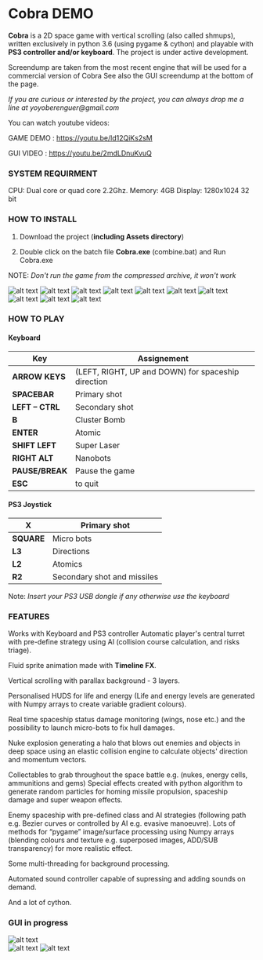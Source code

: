 

# Cobra DEMO

**Cobra** is a 2D space game with vertical scrolling (also called shmups), written exclusively in python 3.6 (using pygame & cython) 
and playable with **PS3 controller and/or keyboard**.
The project is under active development.

Screendump are taken from the most recent engine that will be used for a commercial version of Cobra
See also the GUI screendump at the bottom of the page.

_If you are curious or interested by the project, you can always drop me a line at yoyoberenguer@gmail.com_

You can watch youtube videos:

GAME DEMO : https://youtu.be/ld12QiKs2sM

GUI VIDEO : https://youtu.be/2mdLDnuKvuQ

### SYSTEM REQUIRMENT
CPU: Dual core or quad core 2.2Ghz.
Memory: 4GB 
Display: 1280x1024 32 bit 

### HOW TO INSTALL 
 
1. Download the project (**including Assets directory**) 
   
2. Double click on the batch file **Cobra.exe** (combine.bat) and Run Cobra.exe
   
NOTE: _Don't run the game from the compressed archive, it won't work_  

![alt text](https://github.com/yoyoberenguer/Cobra/blob/master/Screendump0.png) 
![alt text](https://github.com/yoyoberenguer/Cobra/blob/master/Screendump1.png)
![alt text](https://github.com/yoyoberenguer/Cobra/blob/master/Screendump2.png)
![alt text](https://github.com/yoyoberenguer/Cobra/blob/master/Screendump3.png)
![alt text](https://github.com/yoyoberenguer/Cobra/blob/master/Screendump4.png)
![alt text](https://github.com/yoyoberenguer/Cobra/blob/master/Screendump5.png)
![alt text](https://github.com/yoyoberenguer/Cobra/blob/master/Screendump6.png)
![alt text](https://github.com/yoyoberenguer/Cobra/blob/master/Screendump11.png)
![alt text](https://github.com/yoyoberenguer/Cobra/blob/master/Screendump12.png)
![alt text](https://github.com/yoyoberenguer/Cobra/blob/master/Screendump13.png)



### HOW TO PLAY 

#### Keyboard 

**Key**                     | Assignement 
------------------------|-----------------------------------------------------
**ARROW KEYS**              | (LEFT, RIGHT, UP and DOWN) for spaceship direction
**SPACEBAR**                |  Primary shot
**LEFT – CTRL**             | Secondary shot 
**B**                       | Cluster Bomb
**ENTER**                   | Atomic
**SHIFT LEFT**              | Super Laser
**RIGHT ALT**               | Nanobots
**PAUSE/BREAK**             | Pause the game
**ESC**                     | to quit

#### PS3 Joystick
**X**                       | Primary shot
------------------------|--------------------------
**SQUARE**                  | Micro bots
**L3**                      | Directions
**L2**                      | Atomics
**R2**                      | Secondary shot and missiles

Note: _Insert your PS3 USB dongle if any otherwise use the keyboard_

### FEATURES

Works with Keyboard and PS3 controller Automatic player's central turret with pre-define strategy using AI (collision course calculation, and risks triage).

Fluid sprite animation made with **Timeline FX**.

Vertical scrolling with parallax background - 3 layers.

Personalised HUDS for life and energy (Life and energy levels are generated with Numpy arrays to create variable gradient colours).

Real time spaceship status damage monitoring (wings, nose etc.) and the possibility to launch micro-bots to fix hull damages.

Nuke explosion generating a halo that blows out enemies and objects in deep space using an elastic collision engine to calculate objects' direction and momentum vectors.

Collectables to grab throughout the space battle e.g. (nukes, energy cells, ammunitions and gems) Special effects created with python algorithm to generate random particles for homing missile propulsion, spaceship damage and super weapon effects.

Enemy spaceship with pre-defined class and AI strategies (following path e.g. Bezier curves or controlled by AI e.g. evasive manoeuvre). Lots of methods for “pygame” image/surface processing using Numpy arrays (blending colours and texture e.g. superposed images, ADD/SUB transparency) for more realistic effect.

Some multi-threading for background processing.

Automated sound controller capable of supressing and adding sounds on demand.

And a lot of cython.

### GUI in progress

![alt text](https://github.com/yoyoberenguer/Cobra/blob/master/GUI0.png)   
![alt text](https://github.com/yoyoberenguer/Cobra/blob/master/GUI1.png)
![alt text](https://github.com/yoyoberenguer/Cobra/blob/master/GUI2.png)



 


